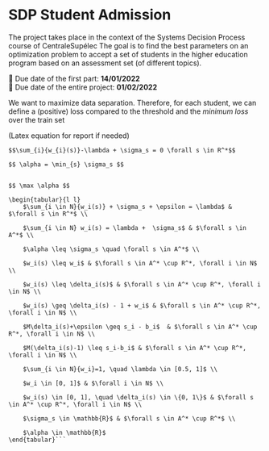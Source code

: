 # SDP Student Admission

The project takes place in the context of the Systems Decision Process course of CentraleSupélec
The goal is to find the best parameters on an optimization problem to accept a set of students in the higher education program based on an assessment set (of different topics).

:date: Due date of the first part: **14/01/2022** \
:date: Due date of the entire project: **01/02/2022**

We want to maximize data separation. Therefore, for each student, we can define a (positive) loss compared to the threshold and the *minimum loss* over the train set 

(Latex equation for report if needed)

 
```$$\sum_{i}{w_{i}(s)}-\lambda - \sigma_s = 0 \forall s \in A^*$$
$$\sum_{i}{w_{i}(s)}-\lambda + \sigma_s = 0 \forall s \in R^*$$

$$ \alpha = \min_{s} \sigma_s $$


$$ \max \alpha $$

\begin{tabular}{l l}
    $\sum_{i \in N}{w_i(s)} + \sigma_s + \epsilon = \lambda$ & $\forall s \in R^*$ \\

    $\sum_{i \in N} w_i(s) = \lambda +  \sigma_s$ & $\forall s \in A^*$ \\

    $\alpha \leq \sigma_s \quad \forall s \in A^*$ \\

    $w_i(s) \leq w_i$ & $\forall s \in A^* \cup R^*, \forall i \in N$ \\

    $w_i(s) \leq \delta_i(s)$ & $\forall s \in A^* \cup R^*, \forall i \in N$ \\

    $w_i(s) \geq \delta_i(s) - 1 + w_i$ & $\forall s \in A^* \cup R^*, \forall i \in N$ \\

    $M\delta_i(s)+\epsilon \geq s_i - b_i$  & $\forall s \in A^* \cup R^*, \forall i \in N$ \\

    $M(\delta_i(s)-1) \leq s_i-b_i$ & $\forall s \in A^* \cup R^*, \forall i \in N$ \\

    $\sum_{i \in N}{w_i}=1, \quad \lambda \in [0.5, 1]$ \\
 
    $w_i \in [0, 1]$ & $\forall i \in N$ \\

    $w_i(s) \in [0, 1], \quad \delta_i(s) \in \{0, 1\}$ & $\forall s \in A^* \cup R^*, \forall i \in N$ \\

    $\sigma_s \in \mathbb{R}$ & $\forall s \in A^* \cup R^*$ \\

    $\alpha \in \mathbb{R}$
\end{tabular}```
